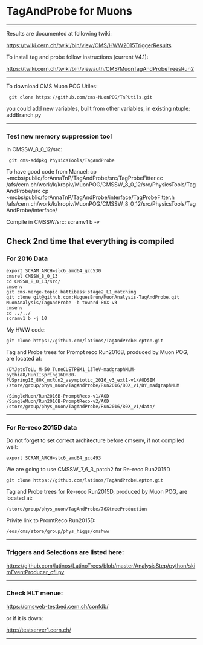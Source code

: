 # TagAndProbe for Muons

******

Results are documented at following twiki:

https://twiki.cern.ch/twiki/bin/view/CMS/HWW2015TriggerResults

To install tag and probe follow instructions (current V4.1):

https://twiki.cern.ch/twiki/bin/viewauth/CMS/MuonTagAndProbeTreesRun2


----

To download CMS Muon POG Utiles:

     git clone https://github.com/cms-MuonPOG/TnPUtils.git 

you could add new variables, built from other variables, in existing ntuple: addBranch.py  

----

### Test new memory suppression tool
In CMSSW_8_0_12/src:
 
     git cms-addpkg PhysicsTools/TagAndProbe

To have good code from Manuel:
     cp ~mcbs/public/forAnnaTnP/TagAndProbe/src/TagProbeFitter.cc /afs/cern.ch/work/k/kropiv/MuonPOG/CMSSW_8_0_12/src/PhysicsTools/TagAndProbe/src
     cp ~mcbs/public/forAnnaTnP/TagAndProbe/interface/TagProbeFitter.h /afs/cern.ch/work/k/kropiv/MuonPOG/CMSSW_8_0_12/src/PhysicsTools/TagAndProbe/interface/

Compile in CMSSW/src:
     scramv1 b -v

Check 2nd time that everything is compiled
----- 
### For 2016 Data

    export SCRAM_ARCH=slc6_amd64_gcc530
    cmsrel CMSSW_8_0_13
    cd CMSSW_8_0_13/src/
    cmsenv
    git cms-merge-topic battibass:stage2_L1_matching
    git clone git@github.com:HuguesBrun/MuonAnalysis-TagAndProbe.git  MuonAnalysis/TagAndProbe -b toward-80X-v3
    cmsenv
    cd ../../
    scramv1 b -j 10


My HWW code:

    git clone https://github.com/latinos/TagAndProbeLepton.git

Tag and Probe trees for Prompt reco Run2016B, produced by Muon POG, are located at:

    /DYJetsToLL_M-50_TuneCUETP8M1_13TeV-madgraphMLM-pythia8/RunIISpring16DR80-PUSpring16_80X_mcRun2_asymptotic_2016_v3_ext1-v1/AODSIM 
    /store/group/phys_muon/TagAndProbe/Run2016/80X_v1/DY_madgraphMLM

    /SingleMuon/Run2016B-PromptReco-v1/AOD
    /SingleMuon/Run2016B-PromptReco-v2/AOD
    /store/group/phys_muon/TagAndProbe/Run2016/80X_v1/data/

-----
### For Re-reco 2015D data

Do not forget to set correct architecture before cmsenv, if not compiled well:

    export SCRAM_ARCH=slc6_amd64_gcc493

We are going to use CMSSW_7_6_3_patch2 for Re-reco Run2015D 

    git clone https://github.com/latinos/TagAndProbeLepton.git


Tag and Probe trees for Re-reco Run2015D, produced by Muon POG, are located at:

    /store/group/phys_muon/TagAndProbe/76XtreeProduction


Privite link to PromtReco Run2015D: 

    /eos/cms/store/group/phys_higgs/cmshww

******

### Triggers and Selections are listed here:

https://github.com/latinos/LatinoTrees/blob/master/AnalysisStep/python/skimEventProducer_cfi.py

******

### Check HLT menue:

https://cmsweb-testbed.cern.ch/confdb/

or if it is down:

http://testserver1.cern.ch/

******
